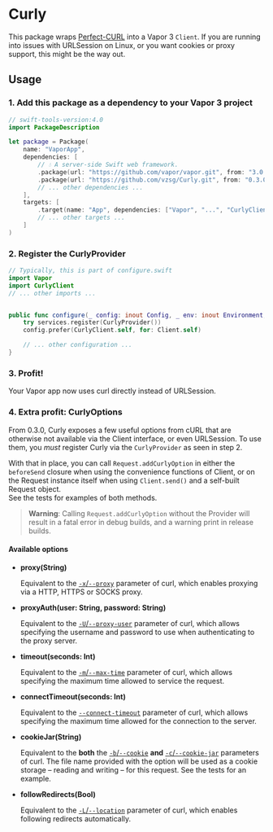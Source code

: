 # Curly

This package wraps [Perfect-CURL](https://github.com/PerfectlySoft/Perfect-CURL) into a Vapor 3 `Client`. If you are running into issues with URLSession on Linux, or you want cookies or proxy support, this might be the way out.

## Usage

### 1. Add this package as a dependency to your Vapor 3 project

```swift
// swift-tools-version:4.0
import PackageDescription

let package = Package(
    name: "VaporApp",
    dependencies: [
        // 💧 A server-side Swift web framework.
        .package(url: "https://github.com/vapor/vapor.git", from: "3.0.0"),
        .package(url: "https://github.com/vzsg/Curly.git", from: "0.3.0"),
        // ... other dependencies ...
    ],
    targets: [
        .target(name: "App", dependencies: ["Vapor", "...", "CurlyClient"]),
        // ... other targets ...
    ]
)
```

### 2. Register the CurlyProvider

```swift
// Typically, this is part of configure.swift
import Vapor
import CurlyClient
// ... other imports ...


public func configure(_ config: inout Config, _ env: inout Environment, _ services: inout Services) throws {
    try services.register(CurlyProvider())
    config.prefer(CurlyClient.self, for: Client.self)

    // ... other configuration ...
}
```

### 3. Profit!

Your Vapor app now uses curl directly instead of URLSession.

### 4. Extra profit: CurlyOptions

From 0.3.0, Curly exposes a few useful options from cURL that are otherwise not available via the Client interface, or even URLSession. To use them, you _must_ register Curly via the `CurlyProvider` as seen in step 2.

With that in place, you can call `Request.addCurlyOption` in either the `beforeSend` closure when using the convenience functions of Client, or on the Request instance itself when using `Client.send()` and a self-built Request object.  
See the tests for examples of both methods.

> **Warning**: Calling `Request.addCurlyOption` without the Provider will result in a fatal error in debug builds, and a warning print in release builds.


#### Available options

- **proxy(String)**

    Equivalent to the [`-x`/`--proxy`](https://curl.haxx.se/docs/manpage.html#-x) parameter of curl, which enables proxying via a HTTP, HTTPS or SOCKS proxy.

- **proxyAuth(user: String, password: String)**

    Equivalent to the [`-U`/`--proxy-user`](https://curl.haxx.se/docs/manpage.html#-U) parameter of curl, which allows specifying the username and password to use when authenticating to the proxy server.

- **timeout(seconds: Int)**

    Equivalent to the [`-m`/`--max-time`](https://curl.haxx.se/docs/manpage.html#-m) parameter of curl, which allows specifying the maximum time allowed to service the request.

- **connectTimeout(seconds: Int)**

    Equivalent to the [`--connect-timeout`](https://curl.haxx.se/docs/manpage.html#--connect-timeout) parameter of curl, which allows specifying the maximum time allowed for the connection to the server.

- **cookieJar(String)**
  
  Equivalent to the **both** the [`-b`/`--cookie`](ttps://curl.haxx.se/docs/manpage.html#-b) **and** [`-c`/`--cookie-jar`](ttps://curl.haxx.se/docs/manpage.html#-c) parameters of curl. The file name provided with the option will be used as a cookie storage – reading and writing – for this request. See the tests for an example.

- **followRedirects(Bool)**

    Equivalent to the [`-L`/`--location`](https://curl.haxx.se/docs/manpage.html#-L) parameter of curl, which enables following redirects automatically.
